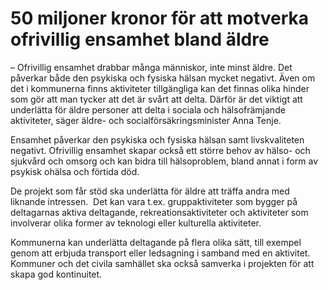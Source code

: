 # 50 miljoner kronor för att motverka ofrivillig ensamhet bland äldre

– Ofrivillig ensamhet drabbar många människor, inte minst äldre. Det påverkar både den psykiska och fysiska hälsan mycket negativt. Även om det i kommunerna finns aktiviteter tillgängliga kan det finnas olika hinder som gör att man tycker att det är svårt att delta. Därför är det viktigt att underlätta för äldre personer att delta i sociala och hälsofrämjande aktiviteter, säger äldre- och socialförsäkringsminister Anna Tenje.

Ensamhet påverkar den psykiska och fysiska hälsan samt livskvaliteten negativt. Ofrivillig ensamhet skapar också ett större behov av hälso- och sjukvård och omsorg och kan bidra till hälsoproblem, bland annat i form av psykisk ohälsa och förtida död.

De projekt som får stöd ska underlätta för äldre att träffa andra med liknande intressen.  Det kan vara t.ex. gruppaktiviteter som bygger på deltagarnas aktiva deltagande, rekreationsaktiviteter och aktiviteter som involverar olika former av teknologi eller kulturella aktiviteter.

Kommunerna kan underlätta deltagande på flera olika sätt, till exempel genom att erbjuda transport eller ledsagning i samband med en aktivitet. Kommuner och det civila samhället ska också samverka i projekten för att skapa god kontinuitet.
